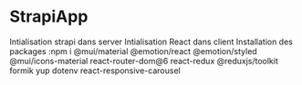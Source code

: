 # StrapiApp
Intialisation strapi dans server
Intialisation React dans client
Installation des packages :npm i @mui/material @emotion/react @emotion/styled @mui/icons-material react-router-dom@6 react-redux @reduxjs/toolkit formik yup dotenv react-responsive-carousel 
